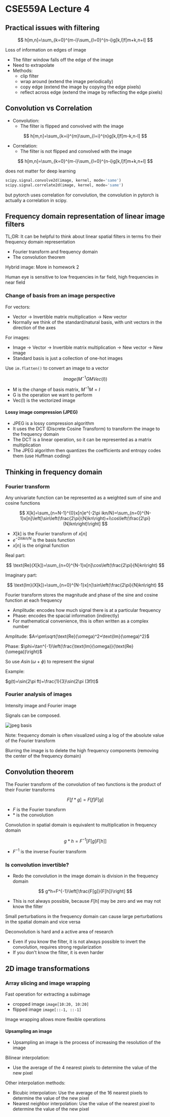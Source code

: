 # CSE559A Lecture 4

## Practical issues with filtering

$$
h[m,n]=\sum_{k=0}^{m-i}\sum_{l=0}^{n-i}g[k,l]f[m+k,n+l]
$$

Loss of information on edges of image

- The filter window falls off the edge of the image
- Need to extrapolate
- Methods:
  - clip filter
  - wrap around (extend the image periodically)
  - copy edge (extend the image by copying the edge pixels)
  - reflect across edge (extend the image by reflecting the edge pixels)

## Convolution vs Correlation

- Convolution:
  - The filter is flipped and convolved with the image

$$
h[m,n]=\sum_{k=i}^{m}\sum_{l=i}^{n}g[k,l]f[m-k,n-l]
$$

- Correlation:
  - The filter is not flipped and convolved with the image

$$
h[m,n]=\sum_{k=0}^{m-i}\sum_{l=0}^{n-i}g[k,l]f[m+k,n+l]
$$

does not matter for deep learning

```python
scipy.signal.convolve2d(image, kernel, mode='same')
scipy.signal.correlate2d(image, kernel, mode='same')
```

but pytorch uses correlation for convolution, the convolution in pytorch is actually a correlation in scipy.

## Frequency domain representation of linear image filters

TL;DR: It can be helpful to think about linear spatial filters in terms fro their frequency domain representation

- Fourier transform and frequency domain
- The convolution theorem

Hybrid image: More in homework 2

Human eye is sensitive to low frequencies in far field, high frequencies in near field

### Change of basis from an image perspective

For vectors:

- Vector -> Invertible matrix multiplication -> New vector
- Normally we think of the standard/natural basis, with unit vectors in the direction of the axes

For images:

- Image -> Vector -> Invertible matrix multiplication -> New vector -> New image
- Standard basis is just a collection of one-hot images

Use `im.flatten()` to convert an image to a vector

$$
Image(M^{-1}GMVec(I))
$$

- M is the change of basis matrix, $M^{-1}M=I$
- G is the operation we want to perform
- Vec(I) is the vectorized image

#### Lossy image compression (JPEG)

- JPEG is a lossy compression algorithm
- It uses the DCT (Discrete Cosine Transform) to transform the image to the frequency domain
- The DCT is a linear operation, so it can be represented as a matrix multiplication
- The JPEG algorithm then quantizes the coefficients and entropy codes them (use Huffman coding)

## Thinking in frequency domain

### Fourier transform

Any univariate function can be represented as a weighted sum of sine and cosine functions

$$
X[k]=\sum_{n=N-1}^{0}x[n]e^{-2\pi ikn/N}=\sum_{n=0}^{N-1}x[n]\left[\sin\left(\frac{2\pi}{N}kn\right)+i\cos\left(\frac{2\pi}{N}kn\right)\right]
$$

- $X[k]$ is the Fourier transform of $x[n]$
- $e^{-2\pi ikn/N}$ is the basis function
- $x[n]$ is the original function

Real part:

$$
\text{Re}(X[k])=\sum_{n=0}^{N-1}x[n]\cos\left(\frac{2\pi}{N}kn\right)
$$

Imaginary part:

$$
\text{Im}(X[k])=\sum_{n=0}^{N-1}x[n]\sin\left(\frac{2\pi}{N}kn\right)
$$

Fourier transform stores the magnitude and phase of the sine and cosine function at each frequency

- Amplitude: encodes how much signal there is at a particular frequency
- Phase: encodes the spacial information (indirectly)
- For mathematical convenience, this is often written as a complex number

Amplitude: $A=\pm\sqrt{\text{Re}(\omega)^2+\text{Im}(\omega)^2}$

Phase: $\phi=\tan^{-1}\left(\frac{\text{Im}(\omega)}{\text{Re}(\omega)}\right)$

So use $A\sin(\omega+\phi)$ to represent the signal

Example:

$g(t)=\sin(2\pi ft)+\frac{1}{3}\sin(2\pi (3f)t)$

### Fourier analysis of images

Intensity image and Fourier image

Signals can be composed.

![jpeg basis](https://notenextra.trance-0.com/CSE559A/8x8_DCT_basis.png)

Note: frequency domain is often visualized using a log of the absolute value of the Fourier transform

Blurring the image is to delete the high frequency components (removing the center of the frequency domain)

## Convolution theorem

The Fourier transform of the convolution of two functions is the product of their Fourier transforms

$$
F[f*g]=F[f]F[g]
$$

- $F$ is the Fourier transform
- $*$ is the convolution

Convolution in spatial domain is equivalent to multiplication in frequency domain

$$
g*h=F^{-1}[F[g]F[h]]
$$

- $F^{-1}$ is the inverse Fourier transform

### Is convolution invertible?

- Redo the convolution in the image domain is division in the frequency domain

$$
g*h=F^{-1}\left[\frac{F[g]}{F[h]}\right]
$$

- This is not always possible, because $F[h]$ may be zero and we may not know the filter

Small perturbations in the frequency domain can cause large perturbations in the spatial domain and vice versa

Deconvolution is hard and a active area of research

- Even if you know the filter, it is not always possible to invert the convolution, requires strong regularization
- If you don't know the filter, it is even harder

## 2D image transformations

### Array slicing and image wrapping

Fast operation for extracting a subimage

- cropped image `image[10:20, 10:20]`
- flipped image `image[::-1, ::-1]`

Image wrapping allows more flexible operations

#### Upsampling an image

- Upsampling an image is the process of increasing the resolution of the image

Bilinear interpolation:

- Use the average of the 4 nearest pixels to determine the value of the new pixel

Other interpolation methods:

- Bicubic interpolation: Use the average of the 16 nearest pixels to determine the value of the new pixel
- Nearest neighbor interpolation: Use the value of the nearest pixel to determine the value of the new pixel
